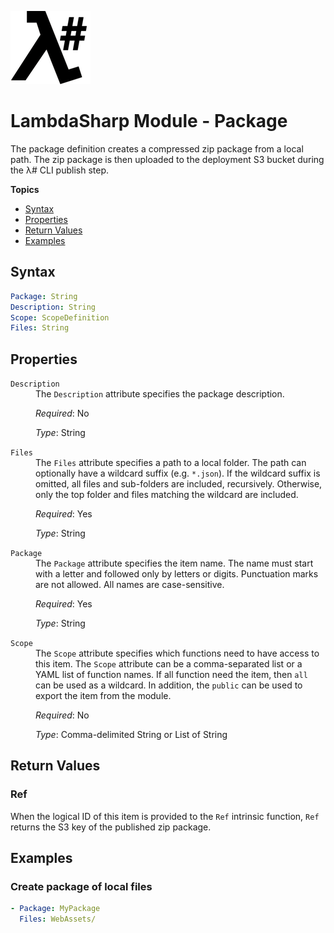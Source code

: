 ![λ#](LambdaSharpLogo.png)

# LambdaSharp Module - Package

The package definition creates a compressed zip package from a local path. The zip package is then uploaded to the deployment S3 bucket during the λ# CLI publish step.

__Topics__
* [Syntax](#syntax)
* [Properties](#properties)
* [Return Values](#return-values)
* [Examples](#examples)

## Syntax

```yaml
Package: String
Description: String
Scope: ScopeDefinition
Files: String
```

## Properties

<dl>

<dt><code>Description</code></dt>
<dd>
The <code>Description</code> attribute specifies the package description.

<i>Required</i>: No

<i>Type</i>: String
</dd>

<dt><code>Files</code></dt>
<dd>
The <code>Files</code> attribute specifies a path to a local folder. The path can optionally have a wildcard suffix (e.g. <code>*.json</code>). If the wildcard suffix is omitted, all files and sub-folders are included, recursively. Otherwise, only the top folder and files matching the wildcard are included.

<i>Required</i>: Yes

<i>Type</i>: String
</dd>

<dt><code>Package</code></dt>
<dd>
The <code>Package</code> attribute specifies the item name. The name must start with a letter and followed only by letters or digits. Punctuation marks are not allowed. All names are case-sensitive.

<i>Required</i>: Yes

<i>Type</i>: String
</dd>

<dt><code>Scope</code></dt>
<dd>
The <code>Scope</code> attribute specifies which functions need to have access to this item. The <code>Scope</code> attribute can be a comma-separated list or a YAML list of function names. If all function need the item, then <code>all</code> can be used as a wildcard. In addition, the <code>public</code> can be used to export the item from the module.

<i>Required</i>: No

<i>Type</i>: Comma-delimited String or List of String
</dd>

</dl>

## Return Values

### Ref

When the logical ID of this item is provided to the `Ref` intrinsic function, `Ref` returns the S3 key of the published zip package.

## Examples

### Create package of local files

```yaml
- Package: MyPackage
  Files: WebAssets/
```
